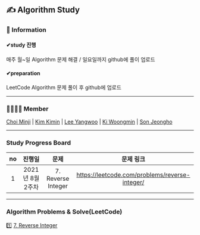 ## ✍ Algorithm Study
  
### 📣 Information
#### ✔study 진행
매주 월~일 Algorithm 문제 해결 / 일요일까지 github에 풀이 업로드  
#### ✔preparation
LeetCode Algorithm 문제 풀이 후 github에 업로드

---  

### 👨‍👩‍👦‍👦 Member
[Choi Minji](https://github.com/CoRoRo10?tab=repositories) | 
[Kim Kimin](https://github.com/kimin3927) |
[Lee Yangwoo](https://github.com/Yang-woo) |
[Ki Woongmin](https://github.com/dndals) |
[Son Jeongho](https://github.com/otterp012)
  
---

### Study Progress Board
|no|진행일|문제|문제 링크|             
|:---:|:---:|:---:|:---:|      
|1|2021년 8월 2주차|7. Reverse Integer|https://leetcode.com/problems/reverse-integer/|    
  
---

### Algorithm Problems & Solve(LeetCode)
1️⃣ [7. Reverse Integer](./7.Reverse_Integer)  
